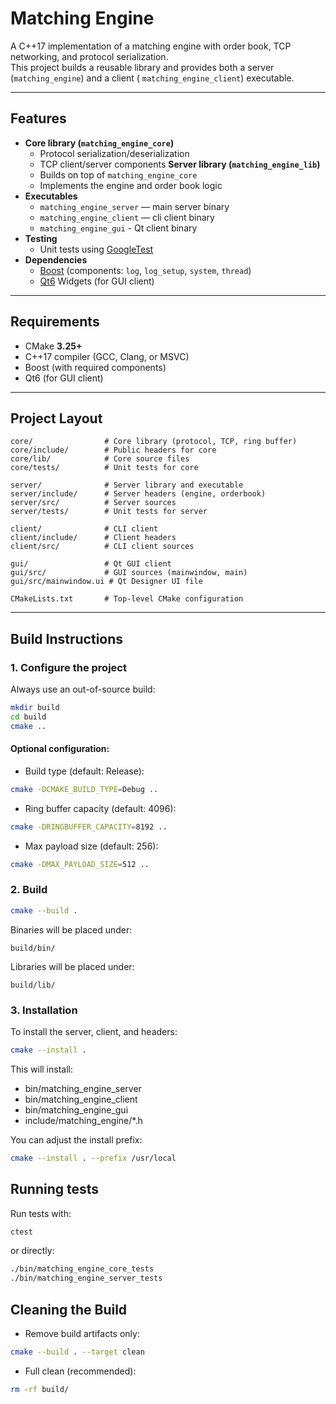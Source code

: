 # Matching Engine

A C++17 implementation of a matching engine with order book, TCP networking, and protocol serialization.  
This project builds a reusable library and provides both a server (`matching_engine`) and a client (
`matching_engine_client`) executable.

---

## Features

- **Core library (`matching_engine_core`)**
    - Protocol serialization/deserialization
    - TCP client/server components
  **Server library (`matching_engine_lib`)**
    - Builds on top of `matching_engine_core`
    - Implements the engine and order book logic
- **Executables**
    - `matching_engine_server` — main server binary
    - `matching_engine_client` — cli client binary
    - `matching_engine_gui` - Qt client binary
- **Testing**
    - Unit tests using [GoogleTest](https://github.com/google/googletest)
- **Dependencies**
    - [Boost](https://www.boost.org/) (components: `log`, `log_setup`, `system`, `thread`)
    - [Qt6](https://doc.qt.io/qt-6/widgets.html) Widgets (for GUI client)

---

## Requirements

- CMake **3.25+**
- C++17 compiler (GCC, Clang, or MSVC)
- Boost (with required components)
- Qt6 (for GUI client)

---

## Project Layout

```text
core/                # Core library (protocol, TCP, ring buffer)
core/include/        # Public headers for core
core/lib/            # Core source files
core/tests/          # Unit tests for core

server/              # Server library and executable
server/include/      # Server headers (engine, orderbook)
server/src/          # Server sources
server/tests/        # Unit tests for server

client/              # CLI client
client/include/      # Client headers
client/src/          # CLI client sources

gui/                 # Qt GUI client
gui/src/             # GUI sources (mainwindow, main)
gui/src/mainwindow.ui # Qt Designer UI file

CMakeLists.txt       # Top-level CMake configuration
```

---

## Build Instructions

### 1. Configure the project

Always use an out-of-source build:

```bash
mkdir build
cd build
cmake ..
```

#### Optional configuration:

- Build type (default: Release):

 ```bash
cmake -DCMAKE_BUILD_TYPE=Debug ..
```

- Ring buffer capacity (default: 4096):
```bash
cmake -DRINGBUFFER_CAPACITY=8192 ..
```

- Max payload size (default: 256):
```bash
cmake -DMAX_PAYLOAD_SIZE=512 ..
```

### 2. Build
```bash
cmake --build .
```

Binaries will be placed under:
```text
build/bin/
```
Libraries will be placed under:
```text
build/lib/
```

### 3. Installation

To install the server, client, and headers:
```bash
cmake --install .
```

This will install:
- bin/matching_engine_server
- bin/matching_engine_client
- bin/matching_engine_gui
- include/matching_engine/*.h

You can adjust the install prefix:
```bash
cmake --install . --prefix /usr/local
```

## Running tests

Run tests with:
```bash
ctest
```
or directly:
```bash
./bin/matching_engine_core_tests
./bin/matching_engine_server_tests
```

## Cleaning the Build

- Remove build artifacts only:
```bash
cmake --build . --target clean
```

- Full clean (recommended):
```bash
rm -rf build/
```